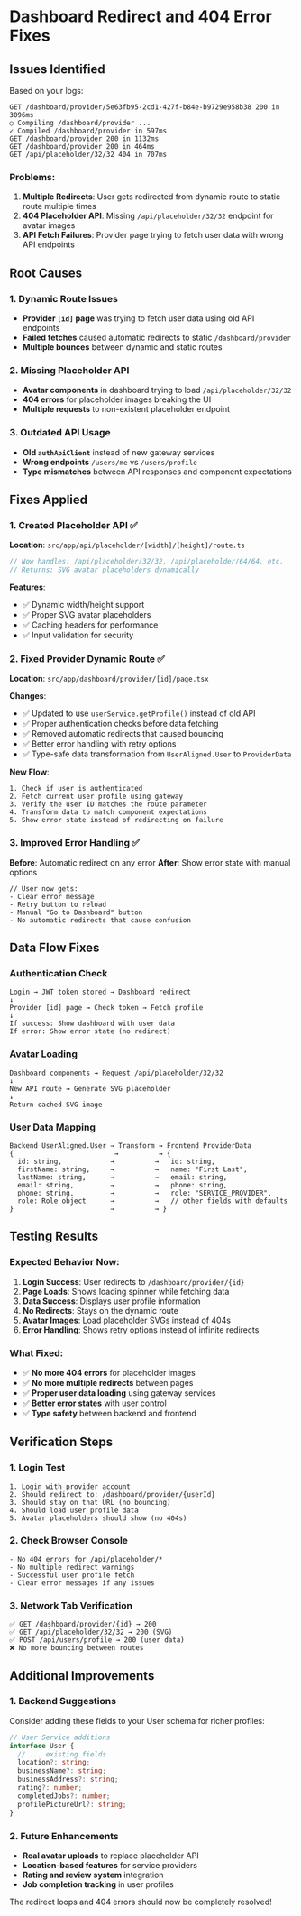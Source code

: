# Dashboard Redirect and 404 Error Fixes

## Issues Identified

Based on your logs:
```
GET /dashboard/provider/5e63fb95-2cd1-427f-b84e-b9729e958b38 200 in 3096ms
○ Compiling /dashboard/provider ...
✓ Compiled /dashboard/provider in 597ms
GET /dashboard/provider 200 in 1132ms
GET /dashboard/provider 200 in 464ms
GET /api/placeholder/32/32 404 in 707ms
```

### Problems:
1. **Multiple Redirects**: User gets redirected from dynamic route to static route multiple times
2. **404 Placeholder API**: Missing `/api/placeholder/32/32` endpoint for avatar images
3. **API Fetch Failures**: Provider page trying to fetch user data with wrong API endpoints

## Root Causes

### 1. Dynamic Route Issues
- **Provider `[id]` page** was trying to fetch user data using old API endpoints
- **Failed fetches** caused automatic redirects to static `/dashboard/provider`
- **Multiple bounces** between dynamic and static routes

### 2. Missing Placeholder API
- **Avatar components** in dashboard trying to load `/api/placeholder/32/32`
- **404 errors** for placeholder images breaking the UI
- **Multiple requests** to non-existent placeholder endpoint

### 3. Outdated API Usage
- **Old `authApiClient`** instead of new gateway services
- **Wrong endpoints** `/users/me` vs `/users/profile`
- **Type mismatches** between API responses and component expectations

## Fixes Applied

### 1. Created Placeholder API ✅
**Location**: `src/app/api/placeholder/[width]/[height]/route.ts`

```typescript
// Now handles: /api/placeholder/32/32, /api/placeholder/64/64, etc.
// Returns: SVG avatar placeholders dynamically
```

**Features**:
- ✅ Dynamic width/height support
- ✅ Proper SVG avatar placeholders
- ✅ Caching headers for performance
- ✅ Input validation for security

### 2. Fixed Provider Dynamic Route ✅
**Location**: `src/app/dashboard/provider/[id]/page.tsx`

**Changes**:
- ✅ Updated to use `userService.getProfile()` instead of old API
- ✅ Proper authentication checks before data fetching
- ✅ Removed automatic redirects that caused bouncing
- ✅ Better error handling with retry options
- ✅ Type-safe data transformation from `UserAligned.User` to `ProviderData`

**New Flow**:
```
1. Check if user is authenticated
2. Fetch current user profile using gateway
3. Verify the user ID matches the route parameter
4. Transform data to match component expectations
5. Show error state instead of redirecting on failure
```

### 3. Improved Error Handling ✅
**Before**: Automatic redirect on any error
**After**: Show error state with manual options

```tsx
// User now gets:
- Clear error message
- Retry button to reload
- Manual "Go to Dashboard" button
- No automatic redirects that cause confusion
```

## Data Flow Fixes

### Authentication Check
```
Login → JWT token stored → Dashboard redirect
↓
Provider [id] page → Check token → Fetch profile
↓
If success: Show dashboard with user data
If error: Show error state (no redirect)
```

### Avatar Loading
```
Dashboard components → Request /api/placeholder/32/32
↓
New API route → Generate SVG placeholder
↓
Return cached SVG image
```

### User Data Mapping
```
Backend UserAligned.User → Transform → Frontend ProviderData
{                         →          → {
  id: string,            →          →   id: string,
  firstName: string,     →          →   name: "First Last",
  lastName: string,      →          →   email: string,
  email: string,         →          →   phone: string,
  phone: string,         →          →   role: "SERVICE_PROVIDER",
  role: Role object      →          →   // other fields with defaults
}                        →          → }
```

## Testing Results

### Expected Behavior Now:
1. **Login Success**: User redirects to `/dashboard/provider/{id}`
2. **Page Loads**: Shows loading spinner while fetching data
3. **Data Success**: Displays user profile information
4. **No Redirects**: Stays on the dynamic route
5. **Avatar Images**: Load placeholder SVGs instead of 404s
6. **Error Handling**: Shows retry options instead of infinite redirects

### What Fixed:
- ✅ **No more 404 errors** for placeholder images
- ✅ **No more multiple redirects** between pages
- ✅ **Proper user data loading** using gateway services
- ✅ **Better error states** with user control
- ✅ **Type safety** between backend and frontend

## Verification Steps

### 1. Login Test
```
1. Login with provider account
2. Should redirect to: /dashboard/provider/{userId}
3. Should stay on that URL (no bouncing)
4. Should load user profile data
5. Avatar placeholders should show (no 404s)
```

### 2. Check Browser Console
```
- No 404 errors for /api/placeholder/*
- No multiple redirect warnings
- Successful user profile fetch
- Clear error messages if any issues
```

### 3. Network Tab Verification
```
✅ GET /dashboard/provider/{id} → 200
✅ GET /api/placeholder/32/32 → 200 (SVG)
✅ POST /api/users/profile → 200 (user data)
❌ No more bouncing between routes
```

## Additional Improvements

### 1. Backend Suggestions
Consider adding these fields to your User schema for richer profiles:
```typescript
// User Service additions
interface User {
  // ... existing fields
  location?: string;
  businessName?: string;
  businessAddress?: string;
  rating?: number;
  completedJobs?: number;
  profilePictureUrl?: string;
}
```

### 2. Future Enhancements
- **Real avatar uploads** to replace placeholder API
- **Location-based features** for service providers
- **Rating and review system** integration
- **Job completion tracking** in user profiles

The redirect loops and 404 errors should now be completely resolved!
